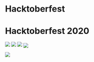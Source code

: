 # Hacktoberfest
# Hacktoberfest 2020

<img src="https://img.shields.io/github/contributors/MANISH-CHOUHAN/hacktoberfest">  <img src="https://img.shields.io/github/last-commit/MANISH-CHOUHAN/hacktoberfest"> <img src="https://img.shields.io/github/issues-raw/MANISH-CHOUHAN/hacktoberfest"> <img align="center" src="https://visitor-badge.laobi.icu/badge?page_id=MANISH-CHOUHAN.hacktoberfest.visitor-badge">

<img src="https://hacktoberfest.digitalocean.com/assets/HF-full-logo-b05d5eb32b3f3ecc9b2240526104cf4da3187b8b61963dd9042fdc2536e4a76c.svg">
